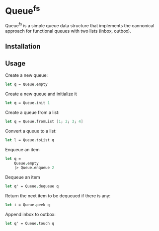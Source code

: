 # Queue<sup>fs</sup>

Queue<sup>fs</sup> is a simple queue data structure that implements the cannonical approach for functional queues with two lists (inbox, outbox).

## Installation

## Usage

Create a new queue:
```fsharp
let q = Queue.empty
```

Create a new queue and initialize it
```fsharp
let q = Queue.init 1
```

Create a queue from a list:
```fsharp
let q = Queue.fromList [1; 2; 3; 4]
```

Convert a queue to a list:
```fsharp
let l = Queue.toList q
```

Enqueue an item
```fsharp
let q =
    Queue.empty
    |> Queue.enqueue 2
```

Dequeue an item
```fsharp
let q' = Queue.dequeue q
```

Return the next item to be dequeued if there is any:
```fsharp
let i = Queue.peek q
```

Append inbox to outbox:
```fsharp
let q' = Queue.touch q
```
